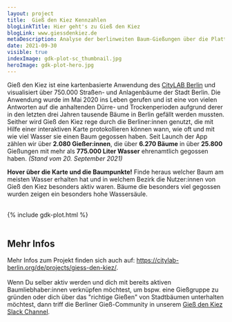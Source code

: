 ```yaml
---
layout: project
title:  Gieß den Kiez Kennzahlen
blogLinkTitle: Hier geht's zu Gieß den Kiez
blogLink: www.giessdenkiez.de
metaDescription: Analyse der berlinweiten Baum-Gießungen über die Plattform "Gieß den Kiez"
date: 2021-09-30
visible: true
indexImage: gdk-plot-sc_thumbnail.jpg
heroImage: gdk-plot-hero.jpg
---
```


Gieß den Kiez ist eine kartenbasierte Anwendung des [CityLAB Berlin](https://citylab-berlin.org/de/start/) und visualisiert über 750.000 Straßen- und Anlagenbäume der Stadt Berlin. Die Anwendung wurde im Mai 2020 ins Leben gerufen und ist eine von vielen Antworten auf die anhaltenden Dürre- und Trockenperioden aufgrund derer in den letzten drei Jahren tausende Bäume in Berlin gefällt werden mussten. Seither wird Gieß den Kiez rege durch die Berliner:innen genutzt, die mit Hilfe einer interaktiven Karte protokollieren können wann, wie oft und mit wie viel Wasser sie einen Baum gegossen haben. Seit Launch der App zählen wir über **2.080 Gießer:innen**, die über **6.270 Bäume** in über **25.800** Gießungen mit mehr als **775.000 Liter Wasser** ehrenamtlich gegossen haben.
*(Stand vom 20. September 2021)*


**Hover über die Karte und die Baumpunkte!** Finde heraus welcher Baum am meisten Wasser erhalten hat und in welchem Bezirk die Nutzer:innen von Gieß den Kiez besonders aktiv waren. Bäume die besonders viel gegossen wurden zeigen ein besonders hohe Wassersäule.

<br/>
{% include gdk-plot.html %}
</div>
<br/>
<br/>

<h2>Mehr Infos</h2>
Mehr Infos zum Projekt finden sich auch auf: <a href="https://citylab-berlin.org/de/projects/giess-den-kiez/" target="_blank">https://citylab-berlin.org/de/projects/giess-den-kiez/</a>.
<br/>
<br/>
Wenn Du selber aktiv werden und dich mit bereits aktiven Baumliebhaber:innen verknüpfen möchtest, um bspw. eine Gießgruppe zu gründen oder dich über das "richtige Gießen" von Stadtbäumen unterhalten möchtest, dann triff die Berliner Gieß-Community in unserem <a href="https://join.slack.com/t/giessdenkiez/shared_invite/zt-e3et281u-xON4UmBZpKavzDRkw5HmCQ" target="_blank">Gieß den Kiez Slack Channel</a>. 